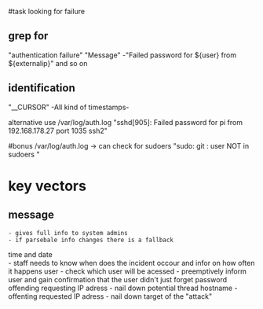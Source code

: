 
#task looking for failure
## grep for 
"authentication failure"
"Message" -"Failed password for ${user} from ${externalip}"  and so on

## identification
"__CURSOR"
-All kind of timestamps-



alternative use /var/log/auth.log
"sshd[905]: Failed password for pi from 192.168.178.27 port 1035 ssh2"


#bonus /var/log/auth.log    -> can check for sudoers
"sudo:      git : user NOT in sudoers "

# key vectors
## message
    - gives full info to system admins
    - if parsebale info changes there is a fallback
time and date   
    - staff needs to know when does the incident occour and infor on how often it happens
user
    - check which user will be acessed
    - preemptively inform user and gain confirmation that the user didn't just forget password
offending requesting IP adress 
    - nail down potential thread
hostname - offenting requested IP adress
    - nail down target of the "attack"
